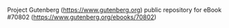 Project Gutenberg (https://www.gutenberg.org) public repository for
eBook #70802 (https://www.gutenberg.org/ebooks/70802)
